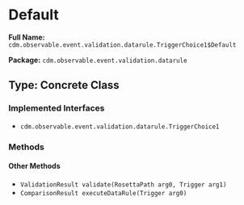 # Default

**Full Name:** `cdm.observable.event.validation.datarule.TriggerChoice1$Default`

**Package:** `cdm.observable.event.validation.datarule`

## Type: Concrete Class

### Implemented Interfaces

- `cdm.observable.event.validation.datarule.TriggerChoice1`

### Methods

#### Other Methods

- `ValidationResult validate(RosettaPath arg0, Trigger arg1)`
- `ComparisonResult executeDataRule(Trigger arg0)`

